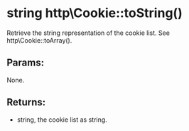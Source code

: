 # string http\Cookie::toString()

Retrieve the string representation of the cookie list.
See http\Cookie::toArray().

## Params:

None.

## Returns:

* string, the cookie list as string.
